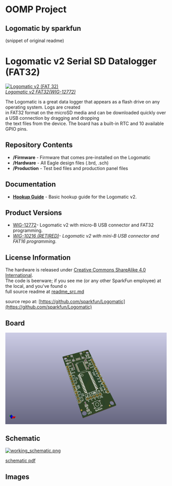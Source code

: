 # OOMP Project  
## Logomatic  by sparkfun  
  
(snippet of original readme)  
  
Logomatic v2 Serial SD Datalogger (FAT32)  
========================================  
  
[![Logomatic v2 (FAT 32)](https://cdn.sparkfun.com//assets/parts/9/5/4/5/12772-01.jpg)    
*Logomatic v2 FAT32(WIG-12772)*](https://www.sparkfun.com/products/12772)  
  
The Logomatic is a great data logger that appears as a flash drive on any operating system. Logs are created  
in FAT32 format on the microSD media and can be downloaded quickly over a USB connection by dragging and dropping   
the text files from the device. The board has a built-in RTC and 10 available GPIO pins.   
  
Repository Contents  
-------------------  
* **/Firmware** - Firmware that comes pre-installed on the Logomatic  
* **/Hardware** - All Eagle design files (.brd, .sch)  
* **/Production** - Test bed files and production panel files  
  
Documentation  
--------------  
* **[Hookup Guide](https://learn.sparkfun.com/tutorials/logomatic-hookup-guide/)** - Basic hookup guide for the Logomatic v2.  
  
Product Versions  
----------------  
* [WIG-12772](https://www.sparkfun.com/products/12772)- Logomatic v2 with micro-B USB connector and FAT32 programming.   
* *[WIG-10216 (RETIRED)](https://www.sparkfun.com/products/10216)- Logomatic v2 with mini-B USB connector and FAT16 programming.*  
  
License Information  
-------------------  
The hardware is released under [Creative Commons ShareAlike 4.0 International](https://creativecommons.org/licenses/by-sa/4.0/).  
The code is beerware; if you see me (or any other SparkFun employee) at the local, and you've found o  
  full source readme at [readme_src.md](readme_src.md)  
  
source repo at: [https://github.com/sparkfun/Logomatic](https://github.com/sparkfun/Logomatic)  
## Board  
  
[![working_3d.png](working_3d_600.png)](working_3d.png)  
## Schematic  
  
[![working_schematic.png](working_schematic_600.png)](working_schematic.png)  
  
[schematic pdf](working_schematic.pdf)  
## Images  
